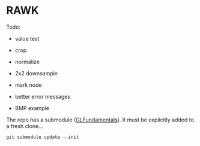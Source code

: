 # RAWK

Todo:
- value test
- crop
- normalize
- 2x2 downsample
- mark node

- better error messages
- BMP example

The repo has a submodule ([GLFundamentals](https://github.com/rlk/GLFundamentals)). It must be explicitly added to a fresh clone...

	git submodule update --init
